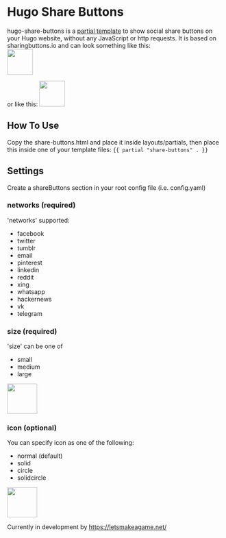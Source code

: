 # Hugo Share Buttons
hugo-share-buttons is a [partial template](https://gohugo.io/templates/partials/) to show social share buttons on your Hugo website, without any JavaScript or http requests.
It is based on sharingbuttons.io and can look something like this:
<br>
<img src="https://letsmakeagame.net/github/hugo-share-buttons/hugo-share-buttons-small.png" height="60">

or like this:
<img src="https://letsmakeagame.net/github/hugo-share-buttons/hugo-share-buttons-medium.png" height="60">


## How To Use
Copy the share-buttons.html and place it inside layouts/partials,
then place this inside one of your template files:
``` {{ partial "share-buttons" . }} ```

## Settings
Create a shareButtons section in your root config file (i.e. config.yaml)

### networks (required)
'networks' supported:
- facebook
- twitter
- tumblr
- email
- pinterest
- linkedin
- reddit
- xing
- whatsapp
- hackernews
- vk
- telegram

### size (required)
'size' can be one of
- small
- medium
- large
<img src="https://letsmakeagame.net/github/hugo-share-buttons/hugo-share-buttons-sizes.png" height="70">



### icon (optional)
You can specify icon as one of the following:
- normal (default)
- solid
- circle
- solidcircle

<img src="https://letsmakeagame.net/github/hugo-share-buttons/hugo-share-buttons-icon-options.png" height="70">

Currently in development by https://letsmakeagame.net/